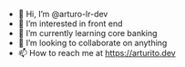 - 👋 Hi, I’m @arturo-lr-dev
- 👀 I’m interested in front end
- 🌱 I’m currently learning core banking
- 💞️ I’m looking to collaborate on anything
- 📫 How to reach me at https://arturito.dev

<!---
arturo-lr-dev/arturo-lr-dev is a ✨ special ✨ repository because its `README.md` (this file) appears on your GitHub profile.
You can click the Preview link to take a look at your changes.
--->
